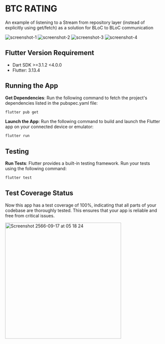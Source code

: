 # BTC RATING

An example of listening to a Stream from repository layer (instead of explicitly using get/fetch) as a solution for BLoC to BLoC communication

![screenshot-1](https://github.com/khemmachattk/btc-rating/assets/16986452/545b49d4-2ffc-48e9-a587-310ae80acc94)
![screenshot-2](https://github.com/khemmachattk/btc-rating/assets/16986452/2e89aa27-d69b-49fc-a612-76da3c991007)
![screenshot-3](https://github.com/khemmachattk/btc-rating/assets/16986452/bf85590e-c7da-40bb-8d2b-25cbe84b3598)
![screenshot-4](https://github.com/khemmachattk/btc-rating/assets/16986452/a7b124d9-fc76-4756-86f8-387a42dac3ea)

## Flutter Version Requirement

- Dart SDK >=3.1.2 <4.0.0
- Flutter: 3.13.4

## Running the App

**Get Dependencies**: Run the following command to fetch the project's dependencies listed in the pubspec.yaml file:

```bash 
flutter pub get
```

**Launch the App**: Run the following command to build and launch the Flutter app on your connected device or emulator:

```bash 
flutter run
```

## Testing

**Run Tests**: Flutter provides a built-in testing framework. Run your tests using the following command:

```bash 
flutter test
```

## Test Coverage Status

Now this app has a test coverage of 100%, indicating that all parts of your codebase are thoroughly tested. This ensures that your app is reliable and free from critical issues.

<img width="374" alt="Screenshot 2566-09-17 at 05 18 24" src="https://github.com/khemmachattk/btc-rating/assets/16986452/1f0931c6-1880-432c-a274-2fad9c451b75">



